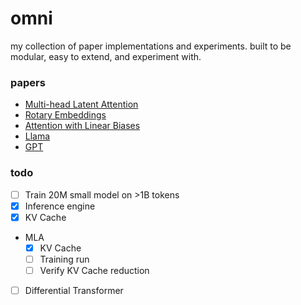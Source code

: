 # omni
my collection of paper implementations and experiments. built to be modular, easy to extend, and experiment with.


### papers

- [Multi-head Latent Attention](/experiments/mla)
- [Rotary Embeddings](/omni/modules/pos_embeddings.py#L59)
- [Attention with Linear Biases](/omni/modules/pos_embeddings.py#L176)
- [Llama](/omni/architectures/llama.py)
- [GPT](/omni/architectures/gpt.py)


### todo

- [ ] Train 20M small model on >1B tokens
- [x] Inference engine
- [x] KV Cache
- MLA
  - [x] KV Cache
  - [ ] Training run
  - [ ] Verify KV Cache reduction
- [ ] Differential Transformer
